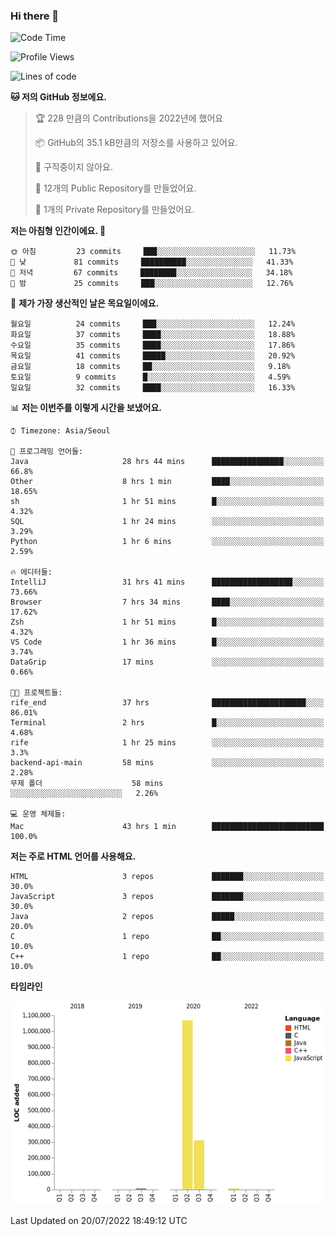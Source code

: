 ### Hi there 👋

<!--
**otm0937/otm0937** is a ✨ _special_ ✨ repository because its `README.md` (this file) appears on your GitHub profile.

Here are some ideas to get you started:

- 🔭 I’m currently working on ...
- 🌱 I’m currently learning ...
- 👯 I’m looking to collaborate on ...
- 🤔 I’m looking for help with ...
- 💬 Ask me about ...
- 📫 How to reach me: ...
- 😄 Pronouns: ...
- ⚡ Fun fact: ...
-->

  <!--START_SECTION:waka-->
![Code Time](http://img.shields.io/badge/Code%20Time-0%20secs-blue)

![Profile Views](http://img.shields.io/badge/Profile%20Views-3-blue)

![Lines of code](https://img.shields.io/badge/%EC%A0%80%EB%8A%94%20%EC%97%AC%ED%83%9C%EA%B9%8C%EC%A7%80%20-1%20Million%20%EC%A4%84%EC%9D%98%20%EC%BD%94%EB%93%9C%EB%A5%BC%20%EC%9E%91%EC%84%B1%ED%96%88%EC%96%B4%EC%9A%94.-blue)

**🐱 저의 GitHub 정보에요.** 

> 🏆 228 만큼의 Contributions을 2022년에 했어요
 > 
> 📦 GitHub의 35.1 kB만큼의 저장소를 사용하고 있어요. 
 > 
> 🚫 구직중이지 않아요.
 > 
> 📜 12개의 Public Repository를 만들었어요. 
 > 
> 🔑 1개의 Private Repository를 만들었어요. 
 > 
**저는 아침형 인간이에요. 🐤** 

```text
🌞 아침         23 commits     ███░░░░░░░░░░░░░░░░░░░░░░   11.73% 
🌆 낮　         81 commits     ██████████░░░░░░░░░░░░░░░   41.33% 
🌃 저녁         67 commits     ████████░░░░░░░░░░░░░░░░░   34.18% 
🌙 밤　         25 commits     ███░░░░░░░░░░░░░░░░░░░░░░   12.76%

```
📅 **제가 가장 생산적인 날은 목요일이에요.** 

```text
월요일          24 commits     ███░░░░░░░░░░░░░░░░░░░░░░   12.24% 
화요일          37 commits     ████░░░░░░░░░░░░░░░░░░░░░   18.88% 
수요일          35 commits     ████░░░░░░░░░░░░░░░░░░░░░   17.86% 
목요일          41 commits     █████░░░░░░░░░░░░░░░░░░░░   20.92% 
금요일          18 commits     ██░░░░░░░░░░░░░░░░░░░░░░░   9.18% 
토요일          9 commits      █░░░░░░░░░░░░░░░░░░░░░░░░   4.59% 
일요일          32 commits     ████░░░░░░░░░░░░░░░░░░░░░   16.33%

```


📊 **저는 이번주를 이렇게 시간을 보냈어요.** 

```text
⌚︎ Timezone: Asia/Seoul

💬 프로그래밍 언어들: 
Java                     28 hrs 44 mins      ████████████████░░░░░░░░░   66.8% 
Other                    8 hrs 1 min         ████░░░░░░░░░░░░░░░░░░░░░   18.65% 
sh                       1 hr 51 mins        █░░░░░░░░░░░░░░░░░░░░░░░░   4.32% 
SQL                      1 hr 24 mins        ░░░░░░░░░░░░░░░░░░░░░░░░░   3.29% 
Python                   1 hr 6 mins         ░░░░░░░░░░░░░░░░░░░░░░░░░   2.59%

🔥 에디터들: 
IntelliJ                 31 hrs 41 mins      ██████████████████░░░░░░░   73.66% 
Browser                  7 hrs 34 mins       ████░░░░░░░░░░░░░░░░░░░░░   17.62% 
Zsh                      1 hr 51 mins        █░░░░░░░░░░░░░░░░░░░░░░░░   4.32% 
VS Code                  1 hr 36 mins        █░░░░░░░░░░░░░░░░░░░░░░░░   3.74% 
DataGrip                 17 mins             ░░░░░░░░░░░░░░░░░░░░░░░░░   0.66%

🐱‍💻 프로젝트들: 
rife_end                 37 hrs              █████████████████████░░░░   86.01% 
Terminal                 2 hrs               █░░░░░░░░░░░░░░░░░░░░░░░░   4.68% 
rife                     1 hr 25 mins        ░░░░░░░░░░░░░░░░░░░░░░░░░   3.3% 
backend-api-main         58 mins             ░░░░░░░░░░░░░░░░░░░░░░░░░   2.28% 
무제 폴더                    58 mins             ░░░░░░░░░░░░░░░░░░░░░░░░░   2.26%

💻 운영 체제들: 
Mac                      43 hrs 1 min        █████████████████████████   100.0%

```

**저는 주로 HTML 언어를 사용해요.** 

```text
HTML                     3 repos             ███████░░░░░░░░░░░░░░░░░░   30.0% 
JavaScript               3 repos             ███████░░░░░░░░░░░░░░░░░░   30.0% 
Java                     2 repos             █████░░░░░░░░░░░░░░░░░░░░   20.0% 
C                        1 repo              ██░░░░░░░░░░░░░░░░░░░░░░░   10.0% 
C++                      1 repo              ██░░░░░░░░░░░░░░░░░░░░░░░   10.0%

```


**타임라인**

![Chart not found](https://raw.githubusercontent.com/otm0937/otm0937/main/charts/bar_graph.png) 


 Last Updated on 20/07/2022 18:49:12 UTC
<!--END_SECTION:waka-->
